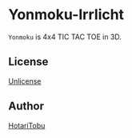 # Yonmoku-Irrlicht

`Yonmoku` is 4x4 TIC TAC TOE in 3D.

## License

[Unlicense](LICENSE)

## Author

[HotariTobu](https://github.com/HotariTobu)
